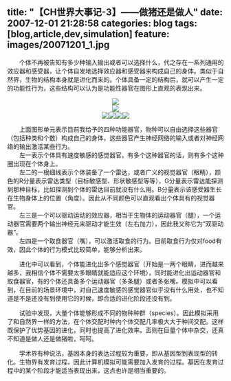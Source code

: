 title: "【CH世界大事记-3】——做猪还是做人"
date: 2007-12-01 21:28:58
categories: blog
tags: [blog,article,dev,simulation]
feature: images/20071201_1.jpg
---    
　　个体不再被告知有多少种输入输出或者可以选择什么，代之存在一系列通用的效应器和感受器，让个体自发地选择效应器和感受器来构成自己的身体。类似于自然界，生物的结构本身就是进化而来的。个体具备一定的结构后，就可以产生一定的功能性行为，这些结构可以认为是功能性器官在图形上直观的表现出来。       
<!--more-->
<div style="text-align:center;"><img src="/images/20071201_1.jpg" style="vertical-align:middle;"/></div>  

<div style="text-align:center;"><img src="/images/20071201_2.jpg" style="vertical-align:middle;"/></div>

<div style="text-align:center;"><img src="/images/20071201_3.jpg" style="vertical-align:middle;"/><img src="/images/20071201_4.jpg" style="vertical-align:middle;"/><img src="/images/20071201_5.jpg" style="vertical-align:middle;"/><img src="/images/20071201_6.jpg" style="vertical-align:middle;"/></div>    
  
　　上面图形单元表示目前我给予的四种功能器官，物种可以自由选择这些器官（包括种类和个数）构成自己的身体，这些器官产生神经网络的输入或者对神经网络的输出激活某些行为。  
　　左一表示个体具有速度敏感的感觉器官。有多个这种器官的话，则有多个这种圈出现在个体身上。  
　　左二的一根细线表示个体装备了一个雷达，或者广义的视觉器官（眼睛），颜色的R分量表示雷达类型（目标敏感型、形状敏感型等等），G分量表示雷达能探测到那种目标，比如探测到个体的雷达目前就没有什么用。B分量表示该感受器生长在生物身体上的位置（角度）。因此从不同颜色可以直观看出个体具有的视觉器官。  
　　左三是一个可以驱动运动的效应器，相当于生物体的运动器官（腿），一个运动器官需要两个输出神经元来驱动才能生效（左右加力），因此我又称它为“双驱动器”。  
　　左四是一个取食器官（嘴），可以激活取食的行为。目前取食行为仅对food有效，因此个体的行为模式比较简单，能够分析出来。  
  
　　进化中可以看到，个体能进化出多个感觉器官（开始是一两个眼睛，进而越来越多，我相信个体不需要太多眼睛就能适应这个环境），同时能进化出运动器官和取食器官，有的个体还具备多个运动器官（多条腿）或者多张嘴。模拟中可以看到，在目前的场景环境中，对自己速度敏感的感觉器官似乎没有什么用处，也不知道是不是还没有到使用它的时候，即合适的进化阶段还没有到。  
  
　　试验中发现，大量个体能够形成不同的物种种群（species）。因此模拟采用了和自然界一样的方法，在个体交配时种内个体交配几率极大大于种间交配。这样既保护了优势基因的进化，同时也提高了进化效率。否则在巨量个体中杂交，还真不知道是做人还是做猪啦，呵呵。  
  

　　学术界有种说法，基因本身的表达过程较为重要，即从基因型到表现型的转化。生物界有发育过程，因此计算机模拟可能需要加入发育的过程。基因在发育过程中的某个阶段才能适当表现出来，这点也许是相当重要的。